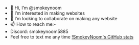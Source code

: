 - 👋 Hi, I’m @smokeynoom
- 👀 I’m interested in making websites
- 💞️ I’m looking to collaborate on making any website
- 📫 How to reach me:-
- Discord: 
smokeynoom5885
- Feel free to text me any time
[!SmokeyNoom's GitHub stats](https://github.com/anuraghazra/github-readme-stats)
